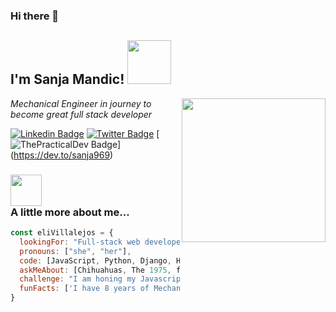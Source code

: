 ### Hi there 👋



<h2>I'm Sanja Mandic! <img src="https://c.tenor.com/xBymNb6cXyoAAAAi/kondochan-wave.gif" width="70"></h2>
<img align='right' src="https://media.giphy.com/media/dWxO36Jzd6bTSt5dIY/giphy.gif" width="230">
<p><em>Mechanical Engineer in journey to become great full stack developer</em></p>

[![Linkedin Badge](https://img.shields.io/badge/-Sanja%20Mandic-blue?style=flat-square&logo=Linkedin&logoColor=white&link=https://www.linkedin.com/in/ellievillalejos/)](https://www.linkedin.com/in/sanja-mandic-823995a2//)
[![Twitter Badge](https://img.shields.io/badge/-@sanja42_-1ca0f1?style=flat-square&labelColor=1ca0f1&logo=twitter&logoColor=white&link=https://twitter.com/miss_elliev)](https://twitter.com/SanjaMandic42)
[![ThePracticalDev Badge](https://img.shields.io/badge/-SanjaMandic-0A0A0A?style=flat-square&labelColor=black&logo=dev.to&link=https://dev.to/sanja969)]
(https://dev.to/sanja969)

### <img style = 'display: flex; align-items: center' src="https://i0.wp.com/brightestyoungthings.com/wp-content/uploads/2014/02/despicable-me-gif.gif?fit=480%2C254&quality=100&ssl=1" width="50"> A little more about me...  

```javascript
const eliVillalejos = {
  lookingFor: "Full-stack web developer",
  pronouns: ["she", "her"],
  code: [JavaScript, Python, Django, HTML/CSS, Bootstrap],
  askMeAbout: [Chihuahuas, The 1975, food recipes, renovation shows],
  challenge: "I am honing my Javascript skills, and work with APIs`",
  funFacts: ['I have 8 years of Mechanical Engineering experience and I took the amasing jeyrney of becoming full-stack Developer']
}
```

<!--END_SECTION:waka-->
